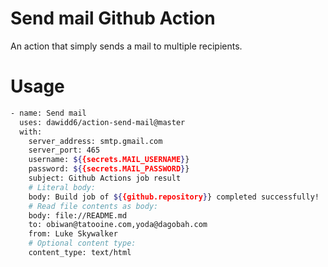 # Send mail Github Action
An action that simply sends a mail to multiple recipients.

# Usage

```bash
- name: Send mail
  uses: dawidd6/action-send-mail@master
  with:
    server_address: smtp.gmail.com
    server_port: 465
    username: ${{secrets.MAIL_USERNAME}}
    password: ${{secrets.MAIL_PASSWORD}}
    subject: Github Actions job result
    # Literal body:
    body: Build job of ${{github.repository}} completed successfully!
    # Read file contents as body:
    body: file://README.md
    to: obiwan@tatooine.com,yoda@dagobah.com
    from: Luke Skywalker
    # Optional content type:
    content_type: text/html
```